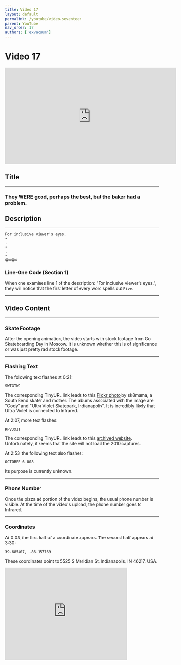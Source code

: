 ```yaml
---
title: Video 17
layout: default
permalink: /youtube/video-seventeen
parent: YouTube
nav_order: 17
authors: ['exvacuum']
---
```


# Video 17
<iframe width="560" height="315" src="https://www.youtube.com/embed/hQIa3g-mp9o" frameborder="0" allow="accelerometer; autoplay; encrypted-media; gyroscope; picture-in-picture" allowfullscreen></iframe>

## Title

---

### They WERE good, perhaps the best, but the baker had a problem.

## Description

---

```
For inclusive viewer's eyes.
•
.
•
.
•
😀☺😀☺
```

### Line-One Code (Section 1)
When one examines line 1 of the description: "For inclusive viewer's eyes.", they will notice that the first letter of every word spells out `Five`.

---

## Video Content

---

### Skate Footage
After the opening animation, the video starts with stock footage from Go Skateboarding Day in Moscow. It is unknown whether this is of significance or was just pretty rad stock footage.

---

### Flashing Text
The following text flashes at 0:21:
```
SWTGTWG
```
The corresponding TinyURL link leads to this [Flickr photo](https://www.flickr.com/photos/sk8mama/71308871/in/photostream/) by sk8mama, a South Bend skater and mother. The albums associated with the image are "Cody" and "Ultra Violet Skatepark, Indianapolis". It is incredibly likely that Ultra Violet is connected to Infrared.

At 2:07, more text flashes:
```
RPVJXJT
``` 
The corresponding TinyURL link leads to this [archived website](https://web.archive.org/web/20100722103734/http://www.uvskate.net/). Unfortunately, it seems that the site will not load the 2010 captures.

At 2:53, the following text also flashes:
```
OCTOBER 6-008
```
Its purpose is currently unknown.

---

### Phone Number
Once the pizza ad portion of the video begins, the usual phone number is visible. At the time of the video's upload, the phone number goes to Infrared.

---

### Coordinates
At 0:03, the first half of a coordinate appears. The second half appears at 3:30:
```
39.685407, -86.157769
```

These coordinates point to 5525 S Meridian St, Indianapolis, IN 46217, USA.
<iframe src="https://www.google.com/maps/embed?pb=!1m18!1m12!1m3!1d3070.411070267252!2d-86.15853874094368!3d39.68546052803346!2m3!1f0!2f0!3f0!3m2!1i1024!2i768!4f13.1!3m3!1m2!1s0x0%3A0x0!2zMznCsDQxJzA3LjUiTiA4NsKwMDknMjguMCJX!5e0!3m2!1sen!2sca!4v1576544755838!5m2!1sen!2sca" width="400" height="300" frameborder="0" style="border:0;" allowfullscreen=""></iframe>

